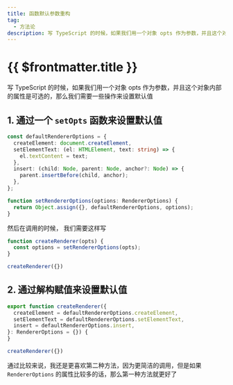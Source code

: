 ```yaml
---
title: 函数默认参数重构
tag:
  - 方法论
description: 写 TypeScript 的时候，如果我们用一个对象 opts 作为参数，并且这个对象内部的属性是可选的，那么我们需要一些操作来设置默认值..
---
```


# {{ $frontmatter.title }}

写 TypeScript 的时候，如果我们用一个对象 opts 作为参数，并且这个对象内部的属性是可选的，那么我们需要一些操作来设置默认值

## 1. 通过一个 `setOpts` 函数来设置默认值

```ts
const defaultRendererOptions = {
  createElement: document.createElement,
  setElementText: (el: HTMLElement, text: string) => {
    el.textContent = text;
  },
  insert: (child: Node, parent: Node, anchor?: Node) => {
    parent.insertBefore(child, anchor);
  },
};

function setRendererOptions(options: RendererOptions) {
  return Object.assign({}, defaultRendererOptions, options);
}
```

然后在调用的时候， 我们需要这样写

```ts
function createRenderer(opts) {
  const options = setRendererOptions(opts);
}

createRenderer({})
```

## 2. 通过解构赋值来设置默认值

```ts
export function createRenderer({
  createElement = defaultRendererOptions.createElement,
  setElementText = defaultRendererOptions.setElementText,
  insert = defaultRendererOptions.insert,
}: RendererOptions = {}) {
}

createRenderer({})
```

通过比较来说，我还是更喜欢第二种方法，因为更简洁的调用，但是如果 `RendererOptions` 的属性比较多的话，那么第一种方法就更好了
